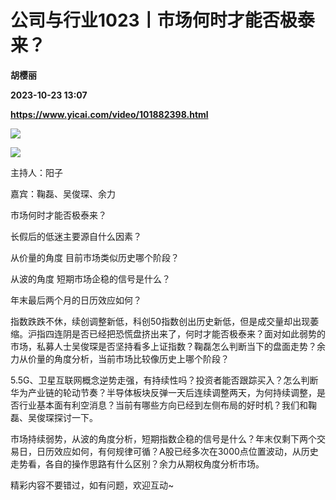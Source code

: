 # 公司与行业1023丨市场何时才能否极泰来？
**胡樱丽**

**2023-10-23 13:07**

**https://www.yicai.com/video/101882398.html**

![](http://imgcdn.yicai.com/vms-new/2023/10/266c502f-475e-4169-bf7b-613462e16262.jpg) 

![](https://imgcdn.yicai.com/uppics/images/2023/10/c9f6199dcb2dc50d9f10ec95db427085.jpg)

主持人：阳子

嘉宾：鞠磊、吴俊琛、余力

市场何时才能否极泰来？

长假后的低迷主要源自什么因素？

从价量的角度 目前市场类似历史哪个阶段？

从波的角度 短期市场企稳的信号是什么？

年末最后两个月的日历效应如何？

指数跌跌不休，续创调整新低，科创50指数创出历史新低，但是成交量却出现萎缩。沪指四连阴是否已经把恐慌盘挤出来了，何时才能否极泰来？面对如此弱势的市场，私募人士吴俊琛是否坚持看多上证指数？鞠磊怎么判断当下的盘面走势？余力从价量的角度分析，当前市场比较像历史上哪个阶段？

5.5G、卫星互联网概念逆势走强，有持续性吗？投资者能否跟踪买入？怎么判断华为产业链的轮动节奏？半导体板块反弹一天后连续调整两天，为何持续调整，是否行业基本面有利空消息？当前有哪些方向已经到左侧布局的好时机？我们和鞠磊、吴俊琛探讨一下。

市场持续弱势，从波的角度分析，短期指数企稳的信号是什么？年末仅剩下两个交易日，日历效应如何，有何规律可循？A股已经多次在3000点位置波动，从历史走势看，各自的操作思路有什么区别？余力从期权角度分析市场。

精彩内容不要错过，如有问题，欢迎互动~